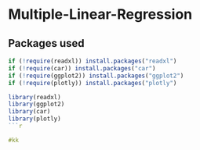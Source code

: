 # Multiple-Linear-Regression
## Packages used

```r
if (!require(readxl)) install.packages("readxl")
if (!require(car)) install.packages("car")
if (!require(ggplot2)) install.packages("ggplot2")
if (!require(plotly)) install.packages("plotly")

library(readxl)
library(ggplot2)
library(car) 
library(plotly)
```r

#kk
